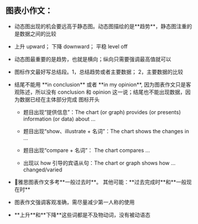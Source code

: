 ## 图表小作文：

* 动态图出现的机会要远高于静态图。动态图描绘的是\*\*趋势\*\*，静态图注重的是数据之间的比较
* 上升 upward； 下降 downward； 平稳 level off
* 动态图最重要的是趋势，也就是横向；纵向只需要强调最高值就可以
* 图标作文最好写总结段。1，总结趋势或者主要数据； 2，主要数据的比较
* 结尾不能用 \*\*in conclusion\*\* 或者 \*\*in my opinion\*\*, 因为图表作文只是客观陈述，所以没有 conclusion 和 opinion 这一说；结尾也不能出现数据，因为数据已经在主体部分完成
  图标开头

  * 题目出现“提供信息”：The chart \(or graph\) provides \(or presents\) information \(or data\) about ...

  * 题目出现“show、illustrate + 名词”：The chart shows the changes in ...

  * 题目出现“compare + 名词”： The chart compares ...

  * 出现以 how 引导的宾语从句：The chart or graph shows how ... changed\/varied


* 雅思图表作文多考\*\*一般过去时\*\*。 其他可能：\*\*过去完成时\*\*和\*\*一般现在时\*\*
* 图表作文强调客观准确，需尽量减少第一人称的使用
* \*\*上升\*\*和\*\*下降\*\*这些词都是不及物动词，没有被动语态

